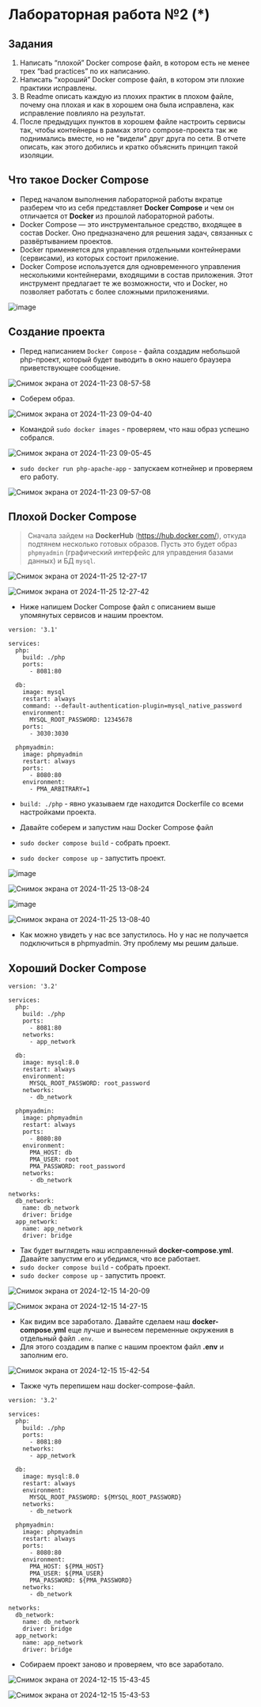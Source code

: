 # Лабораторная работа №2 (*)

## Задания

1. Написать “плохой” Docker compose файл, в котором есть не менее трех “bad practices” по их написанию.
2. Написать “хороший” Docker compose файл, в котором эти плохие практики исправлены.
3. В Readme описать каждую из плохих практик в плохом файле, почему она плохая и как в хорошем она была исправлена, как исправление повлияло на результат.
4. После предыдущих пунктов в хорошем файле настроить сервисы так, чтобы контейнеры в рамках этого compose-проекта так же поднимались вместе, но не "видели" друг друга по сети. В отчете описать, как этого добились и кратко объяснить принцип такой изоляции.

## Что такое Docker Compose

* Перед началом выполнения лабораторной работы вкратце разберем что из себя представляет **Docker Compose** и чем он отличается от **Docker** из прошлой лабораторной работы.
* Docker Compose — это инструментальное средство, входящее в состав Docker. Оно предназначено для решения задач, связанных с развёртыванием проектов.
* Docker применяется для управления отдельными контейнерами (сервисами), из которых состоит приложение.
* Docker Compose используется для одновременного управления несколькими контейнерами, входящими в состав приложения. Этот инструмент предлагает те же возможности, что и Docker, но позволяет работать с более сложными приложениями.

![image](https://github.com/user-attachments/assets/2149951f-2038-4fd2-afd9-44563212a330)

## Создание проекта

* Перед написанием `Docker Compose` - файла создадим небольшой php-проект, который будет выводить в окно нашего браузера приветствующее сообщение.

 ![Снимок экрана от 2024-11-23 08-57-58](https://github.com/user-attachments/assets/dd729744-c113-4f54-b260-e65c72e994af)

* Соберем образ.

![Снимок экрана от 2024-11-23 09-04-40](https://github.com/user-attachments/assets/7683f2b8-7ad0-4555-84e8-e8d03208d037)

* Командой `sudo docker images` - проверяем, что наш образ успешно собрался.

![Снимок экрана от 2024-11-23 09-05-45](https://github.com/user-attachments/assets/8e9554e3-9dcd-4b7b-a2dd-8340153169fc)

* `sudo docker run php-apache-app` - запускаем котнейнер и проверяем его работу.

![Снимок экрана от 2024-11-23 09-57-08](https://github.com/user-attachments/assets/7dc839bd-ee80-475d-93ac-35b0b5d0f4a6)

## Плохой Docker Compose

>  Сначала зайдем на **DockerHub** (https://hub.docker.com/), откуда подтянем несколько готовых образов. Пусть это будет образ `phpmyadmin` (графический интерфейс для управдения базами данных) и БД `mysql`.

![Снимок экрана от 2024-11-25 12-27-17](https://github.com/user-attachments/assets/a7349cf8-be15-40ec-96ad-326f5c1cc248)

![Снимок экрана от 2024-11-25 12-27-42](https://github.com/user-attachments/assets/3627cb78-6186-49bd-810f-755bf6602467)

* Ниже напишем Docker Compose файл с описанием выше упомянутых сервисов и нашим проектом.

```
version: '3.1'

services:
  php: 
    build: ./php
    ports:
      - 8081:80

  db:
    image: mysql
    restart: always
    command: --default-authentication-plugin=mysql_native_password
    environment:
      MYSQL_ROOT_PASSWORD: 12345678
    ports:
      - 3030:3030

  phpmyadmin:
    image: phpmyadmin
    restart: always
    ports:
      - 8080:80
    environment:
      - PMA_ARBITRARY=1
```

* `build: ./php` - явно указываем где находится Dockerfile со всеми настройками проекта.

* Давайте соберем и запустим наш Docker Compose файл
* `sudo docker compose build` - собрать проект.
* `sudo docker compose up` - запустить проект.

![image](https://github.com/user-attachments/assets/45980189-5e44-495c-adc4-8eb1862b97fd)

![Снимок экрана от 2024-11-25 13-08-24](https://github.com/user-attachments/assets/b6965f7e-fbb3-4c7a-9b64-cc662439e8b5)

![image](https://github.com/user-attachments/assets/89e9e931-81f1-4c0d-a3b3-1270d13620d8)


![Снимок экрана от 2024-11-25 13-08-40](https://github.com/user-attachments/assets/7cb3e5ff-2e31-4746-b7c4-4f8a2c4ccc45)

* Как можно увидеть у нас все запустилось. Но у нас не получается подключиться в phpmyadmin. Эту проблему мы решим дальше.

## Хороший Docker Compose

```
version: '3.2'

services:
  php: 
    build: ./php
    ports:
      - 8081:80
    networks:
      - app_network

  db:
    image: mysql:8.0
    restart: always
    environment:
      MYSQL_ROOT_PASSWORD: root_password
    networks:
      - db_network

  phpmyadmin:
    image: phpmyadmin
    restart: always
    ports:
      - 8080:80
    environment:
      PMA_HOST: db
      PMA_USER: root
      PMA_PASSWORD: root_password
    networks:
      - db_network

networks:
  db_network:
    name: db_network
    driver: bridge
  app_network:
    name: app_network
    driver: bridge
```

* Так будет выглядеть наш исправленный **docker-compose.yml**. Давайте запустим его и убедимся, что все работает.
* `sudo docker compose build` - собрать проект.
* `sudo docker compose up` - запустить проект.

![Снимок экрана от 2024-12-15 14-20-09](https://github.com/user-attachments/assets/fdfbe765-ae71-4d54-bf5a-721bd5828884)

![Снимок экрана от 2024-12-15 14-27-15](https://github.com/user-attachments/assets/421edaf0-e9df-420e-b3fc-f2ea4db5a790)

* Как видим все заработало. Давайте сделаем наш **docker-compose.yml** еще лучше и вынесем переменные окружения в отдельный файл `.env`.
* Для этого создадим в папке с нашим проектом файл **.env** и заполним его.

![Снимок экрана от 2024-12-15 15-42-54](https://github.com/user-attachments/assets/e58826b0-91c7-4185-bcf9-86e7efb5f3cc)

* Также чуть перепишем наш docker-compose-файл.

```
version: '3.2'

services:
  php: 
    build: ./php
    ports:
      - 8081:80
    networks:
      - app_network

  db:
    image: mysql:8.0
    restart: always
    environment:
      MYSQL_ROOT_PASSWORD: ${MYSQL_ROOT_PASSWORD}
    networks:
      - db_network

  phpmyadmin:
    image: phpmyadmin
    restart: always
    ports:
      - 8080:80
    environment:
      PMA_HOST: ${PMA_HOST}
      PMA_USER: ${PMA_USER}
      PMA_PASSWORD: ${PMA_PASSWORD}
    networks:
      - db_network

networks:
  db_network:
    name: db_network
    driver: bridge
  app_network:
    name: app_network
    driver: bridge
```

* Собираем проект заново и проверяем, что все заработало.

![Снимок экрана от 2024-12-15 15-43-45](https://github.com/user-attachments/assets/54092acd-60e7-474c-945b-c7b946d6ca3e)

![Снимок экрана от 2024-12-15 15-43-53](https://github.com/user-attachments/assets/b8c479b1-8780-4ea7-80d9-129deeb171a6)


